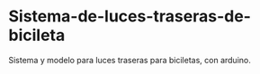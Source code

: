# Sistema-de-luces-traseras-de-bicileta
Sistema y modelo para luces traseras para biciletas, con arduino.
